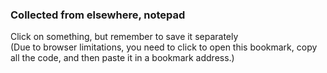 ### Collected from elsewhere, notepad

Click on something, but remember to save it separately  
(Due to browser limitations, you need to click to open this bookmark, copy all the code, and then paste it in a bookmark address.)
